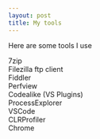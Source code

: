 ```yaml
---
layout: post
title: My tools
---
```

Here are some tools I use

7zip<br/>
Filezilla ftp client<br/>
Fiddler<br/>
Perfview<br/>
Codealike (VS Plugins)<br/>
ProcessExplorer<br/>
VSCode<br/>
CLRProfiler<br/>
Chrome<br/>


